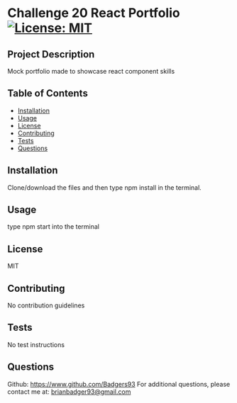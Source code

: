 
# Challenge 20 React Portfolio [![License: MIT](https://img.shields.io/badge/License-MIT-yellow.svg)](https://opensource.org/licenses/MIT)

## Project Description
Mock portfolio made to showcase react component skills

## Table of Contents
 - [Installation](#installation)
 - [Usage](#usage)
 - [License](#license)
 - [Contributing](#contributing)
 - [Tests](#tests)
 - [Questions](#questions)

## Installation
Clone/download the files and then type npm install in the terminal.

## Usage 
type npm start into the terminal

## License
MIT

## Contributing
No contribution guidelines

## Tests
No test instructions

## Questions
Github: https://www.github.com/Badgers93
For additional questions, please contact me at: brianbadger93@gmail.com
